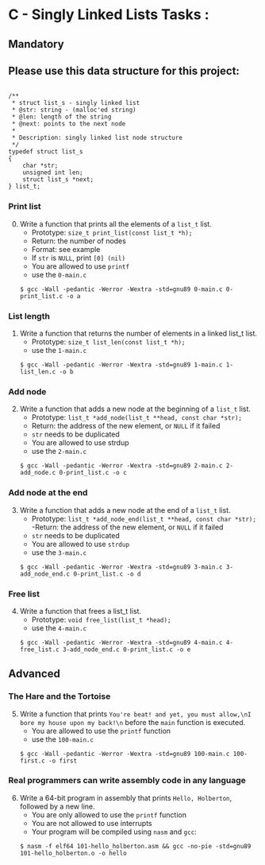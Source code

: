 # C - Singly Linked Lists Tasks :

 
 
 

## Mandatory





## Please use this data structure for this project:

```{bash}

/**
 * struct list_s - singly linked list
 * @str: string - (malloc'ed string)
 * @len: length of the string
 * @next: points to the next node
 *
 * Description: singly linked list node structure
 */
typedef struct list_s
{
    char *str;
    unsigned int len;
    struct list_s *next;
} list_t;

```

### Print list

0. Write a function that prints all the elements of a `list_t` list.
    - Prototype: `size_t print_list(const list_t *h);`
    - Return: the number of nodes
    - Format: see example
    - If `str` is `NULL`, print `[0] (nil)`
    - You are allowed to use `printf`
    - use the `0-main.c`
	```{bash}
	$ gcc -Wall -pedantic -Werror -Wextra -std=gnu89 0-main.c 0-print_list.c -o a
	```


### List length

1. Write a function that returns the number of elements in a linked list_t list.
    - Prototype: `size_t list_len(const list_t *h);`
    - use the `1-main.c`
	```{bash}
	$ gcc -Wall -pedantic -Werror -Wextra -std=gnu89 1-main.c 1-list_len.c -o b
	```


### Add node

2. Write a function that adds a new node at the beginning of a `list_t` list.
    - Prototype: `list_t *add_node(list_t **head, const char *str);`
    - Return: the address of the new element, or `NULL` if it failed
    - `str` needs to be duplicated
    - You are allowed to use strdup
    - use the `2-main.c`
	```{bash}
	$ gcc -Wall -pedantic -Werror -Wextra -std=gnu89 2-main.c 2-add_node.c 0-print_list.c -o c
	```


### Add node at the end

3. Write a function that adds a new node at the end of a `list_t` list.
    - Prototype: `list_t *add_node_end(list_t **head, const char *str);`
    -Return: the address of the new element, or `NULL` if it failed
    - `str` needs to be duplicated
    - You are allowed to use `strdup`
    - use the `3-main.c`
	```{bash}
	$ gcc -Wall -pedantic -Werror -Wextra -std=gnu89 3-main.c 3-add_node_end.c 0-print_list.c -o d
	```
### Free list

4. Write a function that frees a list_t list.
    - Prototype: `void free_list(list_t *head);`
    - use the `4-main.c`
	```{bash}
	$ gcc -Wall -pedantic -Werror -Wextra -std=gnu89 4-main.c 4-free_list.c 3-add_node_end.c 0-print_list.c -o e
	```



## Advanced





### The Hare and the Tortoise

5. Write a function that prints `You're beat! and yet, you must allow,\nI bore my house upon my back!\n` before the `main` function is executed.
    - You are allowed to use the `printf` function
    - use the `100-main.c`
	```{bash}
	$ gcc -Wall -pedantic -Werror -Wextra -std=gnu89 100-main.c 100-first.c -o first
	```



###  Real programmers can write assembly code in any language

6. Write a 64-bit program in assembly that prints `Hello, Holberton`, followed by a new line.
    - You are only allowed to use the `printf` function
    - You are not allowed to use interrupts
    - Your program will be compiled using `nasm` and `gcc`:
	```{bash}
	$ nasm -f elf64 101-hello_holberton.asm && gcc -no-pie -std=gnu89 101-hello_holberton.o -o hello
	```
